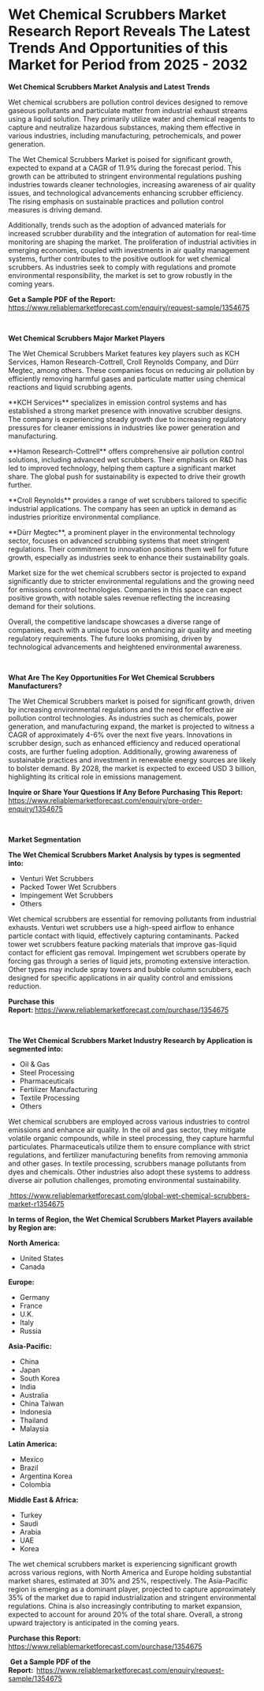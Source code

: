 <p><h1>Wet Chemical Scrubbers Market Research Report Reveals The Latest Trends And Opportunities of this Market for Period from 2025 - 2032</h1></p><p><strong>Wet Chemical Scrubbers Market Analysis and Latest Trends</strong></p>
<p><p>Wet chemical scrubbers are pollution control devices designed to remove gaseous pollutants and particulate matter from industrial exhaust streams using a liquid solution. They primarily utilize water and chemical reagents to capture and neutralize hazardous substances, making them effective in various industries, including manufacturing, petrochemicals, and power generation.</p><p>The Wet Chemical Scrubbers Market is poised for significant growth, expected to expand at a CAGR of 11.9% during the forecast period. This growth can be attributed to stringent environmental regulations pushing industries towards cleaner technologies, increasing awareness of air quality issues, and technological advancements enhancing scrubber efficiency. The rising emphasis on sustainable practices and pollution control measures is driving demand.</p><p>Additionally, trends such as the adoption of advanced materials for increased scrubber durability and the integration of automation for real-time monitoring are shaping the market. The proliferation of industrial activities in emerging economies, coupled with investments in air quality management systems, further contributes to the positive outlook for wet chemical scrubbers. As industries seek to comply with regulations and promote environmental responsibility, the market is set to grow robustly in the coming years.</p></p>
<p><strong>Get a Sample PDF of the Report:&nbsp;</strong> <a href="https://www.reliablemarketforecast.com/enquiry/request-sample/1354675?utm_campaign=3521&utm_medium=2&utm_source=Github&utm_content=ia&utm_term=12042025&utm_id=wet-chemical-scrubbers">https://www.reliablemarketforecast.com/enquiry/request-sample/1354675</a></p>
<p>&nbsp;</p>
<p><strong>Wet Chemical Scrubbers Major Market Players</strong></p>
<p><p>The Wet Chemical Scrubbers Market features key players such as KCH Services, Hamon Research-Cottrell, Croll Reynolds Company, and Dürr Megtec, among others. These companies focus on reducing air pollution by efficiently removing harmful gases and particulate matter using chemical reactions and liquid scrubbing agents.</p><p>**KCH Services** specializes in emission control systems and has established a strong market presence with innovative scrubber designs. The company is experiencing steady growth due to increasing regulatory pressures for cleaner emissions in industries like power generation and manufacturing. </p><p>**Hamon Research-Cottrell** offers comprehensive air pollution control solutions, including advanced wet scrubbers. Their emphasis on R&D has led to improved technology, helping them capture a significant market share. The global push for sustainability is expected to drive their growth further.</p><p>**Croll Reynolds** provides a range of wet scrubbers tailored to specific industrial applications. The company has seen an uptick in demand as industries prioritize environmental compliance. </p><p>**Dürr Megtec**, a prominent player in the environmental technology sector, focuses on advanced scrubbing systems that meet stringent regulations. Their commitment to innovation positions them well for future growth, especially as industries seek to enhance their sustainability goals.</p><p>Market size for the wet chemical scrubbers sector is projected to expand significantly due to stricter environmental regulations and the growing need for emissions control technologies. Companies in this space can expect positive growth, with notable sales revenue reflecting the increasing demand for their solutions.</p><p>Overall, the competitive landscape showcases a diverse range of companies, each with a unique focus on enhancing air quality and meeting regulatory requirements. The future looks promising, driven by technological advancements and heightened environmental awareness.</p></p>
<p>&nbsp;</p>
<p><strong>What Are The Key Opportunities For Wet Chemical Scrubbers Manufacturers?</strong></p>
<p><p>The Wet Chemical Scrubbers market is poised for significant growth, driven by increasing environmental regulations and the need for effective air pollution control technologies. As industries such as chemicals, power generation, and manufacturing expand, the market is projected to witness a CAGR of approximately 4-6% over the next five years. Innovations in scrubber design, such as enhanced efficiency and reduced operational costs, are further fueling adoption. Additionally, growing awareness of sustainable practices and investment in renewable energy sources are likely to bolster demand. By 2028, the market is expected to exceed USD 3 billion, highlighting its critical role in emissions management.</p></p>
<p><strong>Inquire or Share Your Questions If Any Before Purchasing This Report:</strong> <a href="https://www.reliablemarketforecast.com/enquiry/pre-order-enquiry/1354675?utm_campaign=3521&utm_medium=2&utm_source=Github&utm_content=ia&utm_term=12042025&utm_id=wet-chemical-scrubbers">https://www.reliablemarketforecast.com/enquiry/pre-order-enquiry/1354675</a></p>
<p>&nbsp;</p>
<p><strong>Market Segmentation</strong></p>
<p><strong>The Wet Chemical Scrubbers Market Analysis by types is segmented into:</strong></p>
<p><ul><li>Venturi Wet Scrubbers</li><li>Packed Tower Wet Scrubbers</li><li>Impingement Wet Scrubbers</li><li>Others</li></ul></p>
<p><p>Wet chemical scrubbers are essential for removing pollutants from industrial exhausts. Venturi wet scrubbers use a high-speed airflow to enhance particle contact with liquid, effectively capturing contaminants. Packed tower wet scrubbers feature packing materials that improve gas-liquid contact for efficient gas removal. Impingement wet scrubbers operate by forcing gas through a series of liquid jets, promoting extensive interaction. Other types may include spray towers and bubble column scrubbers, each designed for specific applications in air quality control and emissions reduction.</p></p>
<p><strong>Purchase this Report:&nbsp;</strong><a href="https://www.reliablemarketforecast.com/purchase/1354675?utm_campaign=3521&utm_medium=2&utm_source=Github&utm_content=ia&utm_term=12042025&utm_id=wet-chemical-scrubbers">https://www.reliablemarketforecast.com/purchase/1354675</a></p>
<p>&nbsp;</p>
<p><strong>The Wet Chemical Scrubbers Market Industry Research by Application is segmented into:</strong></p>
<p><ul><li>Oil & Gas</li><li>Steel Processing</li><li>Pharmaceuticals</li><li>Fertilizer Manufacturing</li><li>Textile Processing</li><li>Others</li></ul></p>
<p><p>Wet chemical scrubbers are employed across various industries to control emissions and enhance air quality. In the oil and gas sector, they mitigate volatile organic compounds, while in steel processing, they capture harmful particulates. Pharmaceuticals utilize them to ensure compliance with strict regulations, and fertilizer manufacturing benefits from removing ammonia and other gases. In textile processing, scrubbers manage pollutants from dyes and chemicals. Other industries also adopt these systems to address diverse air pollution challenges, promoting environmental sustainability.</p></p>
<p><a href="https://www.reliablemarketforecast.com/global-wet-chemical-scrubbers-market-r1354675?utm_campaign=3521&utm_medium=2&utm_source=Github&utm_content=ia&utm_term=12042025&utm_id=wet-chemical-scrubbers">&nbsp;https://www.reliablemarketforecast.com/global-wet-chemical-scrubbers-market-r1354675</a></p>
<p><strong>In terms of Region, the Wet Chemical Scrubbers Market Players available by Region are:</strong></p>
<p>
    <p> <strong> North America: </strong>
        <ul>
            <li>United States</li>
            <li>Canada</li>
        </ul>
        </p> 
    <p> <strong> Europe: </strong>
        <ul>
            <li>Germany</li>
            <li>France</li>
            <li>U.K.</li>
            <li>Italy</li>
            <li>Russia</li>
        </ul>
        </p> 
    <p> <strong> Asia-Pacific: </strong>
        <ul>
            <li>China</li>
            <li>Japan</li>
            <li>South Korea</li>
            <li>India</li>
            <li>Australia</li>
            <li>China Taiwan</li>
            <li>Indonesia</li>
            <li>Thailand</li>
            <li>Malaysia</li>
        </ul>
        </p> 
    <p> <strong> Latin America: </strong>
        <ul>
            <li>Mexico</li>
            <li>Brazil</li>
            <li>Argentina Korea</li>
            <li>Colombia</li>
        </ul>
        </p> 
    <p> <strong> Middle East & Africa: </strong>
        <ul>
            <li>Turkey</li>
            <li>Saudi</li>
            <li>Arabia</li>
            <li>UAE</li>
            <li>Korea</li>
        </ul>
    </p>
    </p>
<p><p>The wet chemical scrubbers market is experiencing significant growth across various regions, with North America and Europe holding substantial market shares, estimated at 30% and 25%, respectively. The Asia-Pacific region is emerging as a dominant player, projected to capture approximately 35% of the market due to rapid industrialization and stringent environmental regulations. China is also increasingly contributing to market expansion, expected to account for around 20% of the total share. Overall, a strong upward trajectory is anticipated in the coming years.</p></p>
<p><strong>Purchase this Report: </strong><a href="https://www.reliablemarketforecast.com/purchase/1354675?utm_campaign=3521&utm_medium=2&utm_source=Github&utm_content=ia&utm_term=12042025&utm_id=wet-chemical-scrubbers">https://www.reliablemarketforecast.com/purchase/1354675</a></p>
<p>&nbsp;<strong>Get a Sample PDF of the Report:&nbsp;&nbsp;</strong><a href="https://www.reliablemarketforecast.com/enquiry/request-sample/1354675?utm_campaign=3521&utm_medium=2&utm_source=Github&utm_content=ia&utm_term=12042025&utm_id=wet-chemical-scrubbers">https://www.reliablemarketforecast.com/enquiry/request-sample/1354675</a></p>
<p><strong></strong></p>
<p><p></p><p></p><p></p></p>